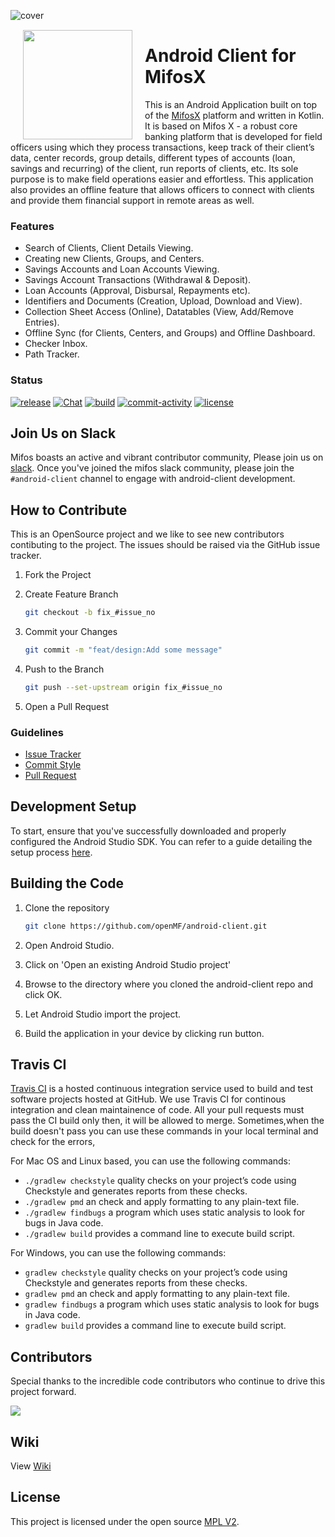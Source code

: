 ![cover](https://user-images.githubusercontent.com/94394661/278370464-4248f4eb-3601-42da-af40-0cc1531661ff.png)



<img height='175' src="https://user-images.githubusercontent.com/37406965/51083189-d5dc3a80-173b-11e9-8ca0-28015e0893ac.png" align="left" hspace="20" vspace="1">

# Android Client for MifosX

This is an Android Application built on top of the [MifosX](https://mifosforge.jira.com/wiki/spaces/MIFOSX/overview) platform and written in Kotlin. It is based on Mifos X - a robust core banking platform that is developed for field officers using which they process transactions, keep track of their client’s data, center records, group details, different types of accounts (loan, savings and recurring) of the client, run reports of clients, etc. Its sole purpose is to make field operations easier and effortless. This application also provides an offline feature that allows officers to connect with clients and provide them financial support in remote areas as well.

### Features

- Search of Clients, Client Details Viewing.
- Creating new Clients, Groups, and Centers.
- Savings Accounts and Loan Accounts Viewing.
- Savings Account Transactions (Withdrawal & Deposit).
- Loan Accounts (Approval, Disbursal, Repayments etc).
- Identifiers and Documents (Creation, Upload, Download and View).
- Collection Sheet Access (Online), Datatables (View, Add/Remove Entries).
- Offline Sync (for Clients, Centers, and Groups) and Offline Dashboard.
- Checker Inbox.
- Path Tracker.

### Status

<a href="https://github.com/openMF/android-client/releases"><img src="https://img.shields.io/github/v/release/openMF/android-client" alt="release"/></a>
<a href="https://mifos.slack.com/"><img src="https://img.shields.io/badge/Join%20Our%20Community-Slack-blue" alt="Chat"/></a>
<a href="https://github.com/openMF/android-client/actions"><img src="https://img.shields.io/github/checks-status/openMF/android-client/master?label=build" alt="build"/></a>
<a href="https://github.com/openMF/android-client/issues"><img src="https://img.shields.io/github/commit-activity/m/openMF/android-client" alt="commit-activity"/></a>
<a href="https://github.com/openMF/android-client/blob/main/"><img src="https://img.shields.io/github/license/openMF/android-client" alt="license"/></a>


## Join Us on Slack

Mifos boasts an active and vibrant contributor community, Please join us on [slack](https://mifos.slack.com/). Once you've joined the mifos slack community, please join the `#android-client` channel to engage with android-client development.


## How to Contribute

This is an OpenSource project and we like to see new contributors contibuting to the project. The issues should be raised via the GitHub issue tracker.

1. Fork the Project
2. Create Feature Branch 

    ```sh
    git checkout -b fix_#issue_no
    ```
3. Commit your Changes 

    ```sh
    git commit -m "feat/design:Add some message"
    ```

4. Push to the Branch 

    ```sh
    git push --set-upstream origin fix_#issue_no
    ```

5. Open a Pull Request

### Guidelines
- [Issue Tracker](https://github.com/openMF/android-client/blob/master/.github/ISSUE_TEMPLATE.md)
- [Commit Style](https://github.com/openMF/android-client/wiki/Commit-Style-Guide)
- [Pull Request](https://github.com/openMF/android-client/blob/master/.github/PULL_REQUEST_TEMPLATE.md)

## Development Setup

To start, ensure that you've successfully downloaded and properly configured the Android Studio SDK. You can refer to a guide detailing the setup process [here](http://developer.android.com/sdk/installing/index.html?pkg=studio).

## Building the Code

1. Clone the repository

    ```sh
    git clone https://github.com/openMF/android-client.git
    ```
2. Open Android Studio.

3. Click on 'Open an existing Android Studio project'

4. Browse to the directory where you cloned the android-client repo and click OK.

5. Let Android Studio import the project.

6. Build the application in your device by clicking run button.

## Travis CI
<a href="https://travis-ci.com">Travis CI</a> is a hosted continuous integration service used to build and test software projects hosted at GitHub. We use Travis CI for continous integration and clean maintainence of code. All your pull requests must pass the CI build only then, it will be allowed to merge. Sometimes,when the build doesn't pass you can use these commands in your local terminal and check for the errors,</br>

For Mac OS and Linux based, you can use the following commands:

* `./gradlew checkstyle` quality checks on your project’s code using Checkstyle and generates reports from these checks.</br>
* `./gradlew pmd` an check and apply formatting to any plain-text file.</br>
* `./gradlew findbugs`  a program which uses static analysis to look for bugs in Java code.</br>
* `./gradlew build`  provides a command line to execute build script.</br>


For Windows, you can use the following commands:

* `gradlew checkstyle` quality checks on your project’s code using Checkstyle and generates reports from these checks.</br>
* `gradlew pmd` an check and apply formatting to any plain-text file.</br>
* `gradlew findbugs`  a program which uses static analysis to look for bugs in Java code.</br>
* `gradlew build`  provides a command line to execute build script.</br>

## Contributors

Special thanks to the incredible code contributors who continue to drive this project forward.

<a href="https://github.com/openMF/android-client/graphs/contributors">
  <img src="https://contrib.rocks/image?repo=openMF/android-client" />
</a>

## Wiki

View [Wiki](https://github.com/openMF/android-client/wiki)

## License

This project is licensed under the open source [MPL V2](https://github.com/openMF/android-client/blob/master/LICENSE.md).

